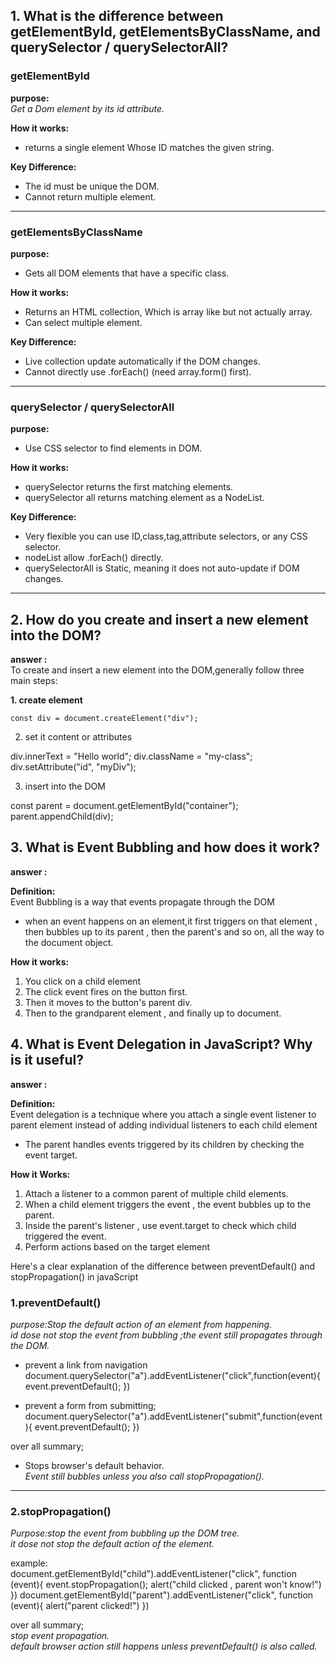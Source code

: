 ## 1. What is the difference between **getElementById, getElementsByClassName, and querySelector / querySelectorAll**?

### **getElementById**

**purpose:**  
_Get a Dom element by its id attribute._

**How it works:**

- returns a single element Whose ID matches the given string.

**Key Difference:**

- The id must be unique the DOM.
- Cannot return multiple element.

---

### **getElementsByClassName**

**purpose:**

- Gets all DOM elements that have a specific class.

**How it works:**

- Returns an HTML collection, Which is array like but not actually array.
- Can select multiple element.

**Key Difference:**

- Live collection update automatically if the DOM changes.
- Cannot directly use .forEach() (need array.form() first).

---

### **querySelector / querySelectorAll**

**purpose:**

- Use CSS selector to find elements in DOM.

**How it works:**

- querySelector returns the first matching elements.
- querySelector all returns matching element as a NodeList.

**Key Difference:**

- Very flexible you can use ID,class,tag,attribute selectors, or any CSS selector.
- nodeList allow .forEach() directly.
- querySelectorAll is Static, meaning it does not auto-update if DOM changes.

---

## 2. How do you **create and insert a new element into the DOM**?

**answer :**  
To create and insert a new element into the DOM,generally follow three main steps:

**1. create element**

```
const div = document.createElement("div");
```

2. set it content or attributes

div.innerText = "Hello world";
div.className = "my-class";
div.setAttribute("id", "myDiv");

3. insert into the DOM

const parent = document.getElementById("container");
parent.appendChild(div);

## 3. What is **Event Bubbling** and how does it work?

**answer :**

**Definition:**  
Event Bubbling is a way that events propagate through the DOM

- when an event happens on an element,it first triggers on that element , then bubbles up to its parent , then the parent's and so on, all the way to the document object.

**How it works:**

1. You click on a child element
2. The click event fires on the button first.
3. Then it moves to the button's parent div.
4. Then to the grandparent element , and finally up to document.

## 4. What is **Event Delegation** in JavaScript? Why is it useful?

**answer :**

**Definition:**  
Event delegation is a technique where you attach a single event listener to parent element instead of adding individual listeners to each child element

- The parent handles events triggered by its children by checking the event target.

**How it Works:**

1. Attach a listener to a common parent of multiple child elements.
2. When a child element triggers the event , the event bubbles up to the parent.
3. Inside the parent's listener , use event.target to check which child triggered the event.
4. Perform actions based on the target element

Here's a clear explanation of the difference between preventDefault() and stopPropagation() in javaScript

### 1.preventDefault()

_purpose:Stop the default action of an element from happening._  
_id dose not stop the event from bubbling ;the event still propagates through the DOM._

- prevent a link from navigation  
  document.querySelector("a").addEventListener("click",function(event){
  event.preventDefault();
  })

- prevent a form from submitting;  
  document.querySelector("a").addEventListener("submit",function(event){
  event.preventDefault();
  })

over all summary;

- Stops browser's default behavior.  
  _Event still bubbles unless you also call stopPropagation()._

---

### 2.stopPropagation()

_Purpose:stop the event from bubbling up the DOM tree._  
_it dose not stop the default action of the element._

example:  
document.getElementById("child").addEventListener("click", function (event){
event.stopPropagation();
alert("child clicked , parent won't know!")
})
document.getElementById("parent").addEventListener("click", function (event){
alert("parent clicked!")
})

over all summary;  
_stop event propagation._  
_default browser action still happens unless preventDefault() is also called._

```

```
